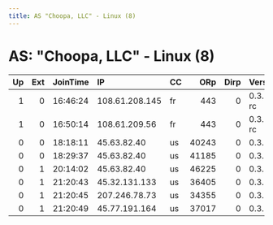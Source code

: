 ```yaml
---
title: AS "Choopa, LLC" - Linux (8)
---
```


# AS: "Choopa, LLC" - Linux (8)

|   Up |   Ext | JoinTime   | IP             | CC   |   ORp |   Dirp | Version    | Contact   | Nickname   |   eFamMembers |
|-----:|------:|:-----------|:---------------|:-----|------:|-------:|:-----------|:----------|:-----------|--------------:|
|    1 |     0 | 16:46:24   | 108.61.208.145 | fr   |   443 |      0 | 0.3.2.8-rc | None      | vultor     |             1 |
|    1 |     0 | 16:50:14   | 108.61.209.56  | fr   |   443 |      0 | 0.3.2.8-rc | None      | voltur     |             1 |
|    0 |     0 | 18:18:11   | 45.63.82.40    | us   | 40243 |      0 | 0.3.1.9    | None      | Unnamed    |             1 |
|    0 |     0 | 18:29:37   | 45.63.82.40    | us   | 41185 |      0 | 0.3.1.9    | None      | Unnamed    |             1 |
|    0 |     1 | 20:14:02   | 45.63.82.40    | us   | 46225 |      0 | 0.3.1.9    | None      | Unnamed    |             1 |
|    0 |     1 | 21:20:43   | 45.32.131.133  | us   | 36405 |      0 | 0.3.1.9    | None      | Unnamed    |             1 |
|    0 |     1 | 21:20:45   | 207.246.78.73  | us   | 34355 |      0 | 0.3.1.9    | None      | Unnamed    |             1 |
|    0 |     1 | 21:20:49   | 45.77.191.164  | us   | 37017 |      0 | 0.3.1.9    | None      | Unnamed    |             1 |
